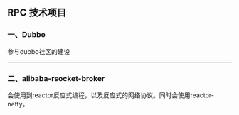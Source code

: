 ## RPC 技术项目

### 一、Dubbo

参与dubbo社区的建设

--- 

### 二、alibaba-rsocket-broker

会使用到reactor反应式编程，以及反应式的网络协议。同时会使用reactor-netty。